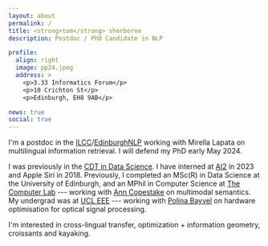 ```yaml
---
layout: about
permalink: /
title: <strong>tom</strong> sherborne
description: Postdoc / PhD Candidate in NLP 

profile:
  align: right
  image: pp24.jpeg
  address: >
    <p>3.33 Informatics Forum</p>
    <p>10 Crichton St</p>
    <p>Edinburgh, EH8 9AB</p>

news: true
social: true
---
```

I'm a postdoc in the [ILCC](http://web.inf.ed.ac.uk/ilcc)/[EdinburghNLP](https://edinburghnlp.inf.ed.ac.uk/) working with Mirella Lapata on multilingual information retrieval. I will defend my PhD early May 2024.

I was previously in the [CDT in Data Science](http://datascience.inf.ed.ac.uk). I have interned at [AI2](https://allenai.org/allennlp) in 2023 and Apple Siri in 2018. Previously, I completed an MSc(R) in Data Science at the University of Edinburgh, and an MPhil in Computer Science at [The Computer Lab](https://www.cst.cam.ac.uk) --- working with [Ann Copestake](https://www.cl.cam.ac.uk/~aac10/) on multimodal semantics. My undergrad was at [UCL EEE](https://www.ucl.ac.uk/electronic-electrical-engineering/) --- working with [Polina Bayvel](https://www.ucl.ac.uk/electronic-electrical-engineering/people/prof-polina-bayvel) on hardware optimisation for optical signal processing.

I'm interested in cross-lingual transfer, optimization + information geometry, croissants and kayaking.
